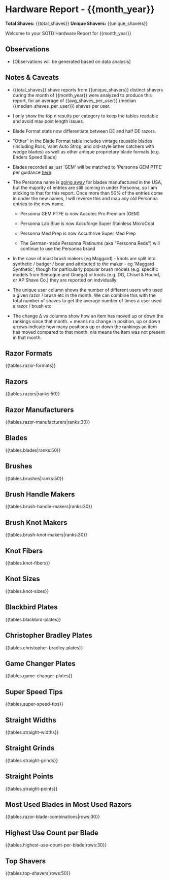 # Hardware Report - {{month_year}}

**Total Shaves:** {{total_shaves}}
**Unique Shavers:** {{unique_shavers}}

Welcome to your SOTD Hardware Report for {{month_year}}

## Observations

* [Observations will be generated based on data analysis]

## Notes & Caveats

* {{total_shaves}} shave reports from {{unique_shavers}} distinct shavers during the month of {{month_year}} were analyzed to produce this report, for an average of {{avg_shaves_per_user}} (median {{median_shaves_per_user}}) shaves per user.

* I only show the top n results per category to keep the tables readable and avoid max post length issues.

* Blade Format stats now differentiate between DE and half DE razors.

* "Other" in the Blade Format table includes vintage reusable blades (including Rolls, Valet Auto Strop, and old-style lather catchers with wedge blades) as well as other antique proprietary blade formats (e.g. Enders Speed Blade)

* Blades recorded as just 'GEM' will be matched to 'Personna GEM PTFE' per guidance [here](https://www.reddit.com/r/Wetshaving/comments/19a43q7/comment/kil95r8/)

* The Personna name is [going away](https://www.google.com/url?sa=t&source=web&rct=j&opi=89978449&url=https://www.badgerandblade.com/forum/threads/what-do-you-know-about-this-personna-no-longer-exists.647703/&ved=2ahUKEwiyi4n7pPKFAxXeLtAFHfNVDz8QFnoECAQQAQ&usg=AOvVaw38QYgjzknuIIIV94b6VDP5) for blades manufactured in the USA, but the majority of entries are still coming in under Personna, so I am sticking to that for this report. Once more than 50% of the entries come in under the new names, I will reverse this and map any old Personna entries to the new name.

    * Personna GEM PTFE is now Accutec Pro Premium (GEM)
  
    * Personna Lab Blue is now Accuforge Super Stainless MicroCoat
  
    * Personna Med Prep is now Accuthrive Super Med Prep

    * The German-made Personna Platinums (aka "Personna Reds") will continue to use the Personna brand

* In the case of most brush makers (eg Maggard) - knots are split into synthetic / badger / boar and attributed to the maker - eg 'Maggard Synthetic', though for particularly popular brush models (e.g. specific models from Semogue and Omega) or knots (e.g. DG, Chisel & Hound, or AP Shave Co.) they are reported on indvidually.

* The unique user column shows the number of different users who used a given razor / brush etc in the month. We can combine this with the total number of shaves to get the average number of times a user used a razor / brush etc

* The change Δ vs columns show how an item has moved up or down the rankings since that month. = means no change in position, up or down arrows indicate how many positions up or down the rankings an item has moved compared to that month. n/a means the item was not present in that month.

## Razor Formats

{{tables.razor-formats}}

## Razors

{{tables.razors|ranks:50}}

## Razor Manufacturers

{{tables.razor-manufacturers|ranks:30}}

## Blades

{{tables.blades|ranks:50}}

## Brushes

{{tables.brushes|ranks:50}}

## Brush Handle Makers

{{tables.brush-handle-makers|ranks:30}}

## Brush Knot Makers

{{tables.brush-knot-makers|ranks:30}}

## Knot Fibers

{{tables.knot-fibers}}

## Knot Sizes

{{tables.knot-sizes}}

## Blackbird Plates

{{tables.blackbird-plates}}

## Christopher Bradley Plates

{{tables.christopher-bradley-plates}}

## Game Changer Plates

{{tables.game-changer-plates}}

## Super Speed Tips

{{tables.super-speed-tips}}

## Straight Widths

{{tables.straight-widths}}

## Straight Grinds

{{tables.straight-grinds}}

## Straight Points

{{tables.straight-points}}

## Most Used Blades in Most Used Razors

{{tables.razor-blade-combinations|rows:30}}

## Highest Use Count per Blade

{{tables.highest-use-count-per-blade|rows:30}}

## Top Shavers

{{tables.top-shavers|rows:50}}
